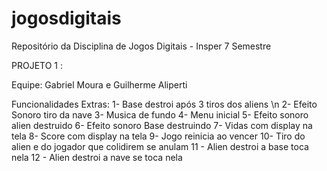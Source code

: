 # jogosdigitais
Repositório da Disciplina de Jogos Digitais - Insper 7 Semestre


PROJETO 1 :

Equipe: Gabriel Moura e Guilherme Aliperti

Funcionalidades Extras:
1- Base destroi após 3 tiros dos aliens \n
2- Efeito Sonoro tiro da nave
3- Musica de fundo
4- Menu inicial
5- Efeito sonoro alien destruido
6- Efeito sonoro Base destruindo
7- Vidas com display na tela
8- Score com display na tela
9- Jogo reinicia ao vencer
10- Tiro do alien e do jogador que colidirem se anulam
11 - Alien destroi a base toca nela
12 - Alien destroi a nave se toca nela
